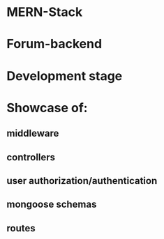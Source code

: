 # MERN-Stack
# Forum-backend
# Development stage
# Showcase of: 
## middleware
## controllers
## user authorization/authentication
## mongoose schemas
## routes
